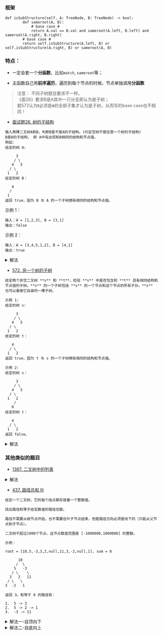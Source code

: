 ### 框架
```python3
def isSubStructure(self, A: TreeNode, B: TreeNode) -> bool:
        def sameroot(A, B):
            # base case #
            return A.val == B.val and sameroot(A.left, B.left) and sameroot(A.right, B.right)
        # base case #
        return self.isSubStructure(A.left, B) or self.isSubStructure(A.right, B) or sameroot(A, B)
```     
### 特点：
- 一定会套一个**分函数**，比如`match`, `sameroot`等；

- 主函数自己用**前序遍历**，遍历到每个节点的时候，节点单独调用**分函数**

> 注意： 不同子树题目要求不一样。      
《面26》要求B是A其中一只分支即认为是子树；                 
题572认为**t**必须是**s**的全部子集才认为是子树，从而写的base case也不相同！
- [面试题26. 树的子结构](https://leetcode-cn.com/problems/shu-de-zi-jie-gou-lcof/)
```shell
输入两棵二叉树A和B，判断B是不是A的子结构。(约定空树不是任意一个树的子结构)      
B是A的子结构， 即 A中有出现和B相同的结构和节点值。          
例如:
给定的树 A:

     3
    / \
   4   5
  / \
 1   2
给定的树 B：

   4 
  /
 1
返回 true，因为 B 与 A 的一个子树拥有相同的结构和节点值。
```
示例 1：
```shell
输入：A = [1,2,3], B = [3,1]
输出：false
```     
示例 2：
```shell
输入：A = [3,4,5,1,2], B = [4,1]
输出：true
```

<details>
    <summary>解法</summary>
    
```python3
class Solution:
    def isSubStructure(self, A: TreeNode, B: TreeNode) -> bool:
        def sameroot(A, B):
            # 递归时候，B为空，则返回True，注意跟后面的not B区别
            if not B: return True
            if not A: return not B 
            return A.val == B.val and sameroot(A.left, B.left) and sameroot(A.right, B.right)
        # 在sameroot之外，B为空即认为不是子集
        if not B: return False
        # 输入的A可能为空，或者self.isSubStructure递归时候为空，故需要此base case
        if not A: return not B
        return self.isSubStructure(A.left, B) or self.isSubStructure(A.right, B) or sameroot(A, B)
```

</details>

- [572. 另一个树的子树](https://leetcode-cn.com/problems/subtree-of-another-tree/)
```shell
给定两个非空二叉树 **s** 和 **t**，检验 **s** 中是否包含和 **t** 具有相同结构和节点值的子树。**s** 的一个子树包括 **s** 的一个节点和这个节点的所有子孙。**s** 也可以看做它自身的一棵子树。

示例 1:
给定的树 s:

     3
    / \
   4   5
  / \
 1   2
给定的树 t：

   4 
  / \
 1   2
返回 true，因为 t 与 s 的一个子树拥有相同的结构和节点值。

示例 2:
给定的树 s：

     3
    / \
   4   5
  / \
 1   2
    /
   0
给定的树 t：

   4
  / \
 1   2
返回 false。
```       

<details>
    <summary>解法</summary>
    
```python3
class Solution:
    def isSubtree(self, s: TreeNode, t: TreeNode) -> bool:
        def sameTree(s, t):
            # 要求t是s的子集，故base case 比《面26》更严格
            if not s and not t: return True
            if not s or not t: return False
            return s.val == t.val and sameTree(s.left, t.left) and sameTree(s.right, t.right)
        # 题目说了s, t均不为空，故base case需要注意： 递归是s为空，因为s在深度递归s.left, s.right,而t不变
        # 也可以写作 if not s and t: return False
        if not s: return False
        return self.isSubtree(s.left, t) or self.isSubtree(s.right, t) or sameTree(s, t)
```

</details>

### 其他类似的题目
- [1367. 二叉树中的列表](https://leetcode-cn.com/problems/linked-list-in-binary-tree/)

<details>
    <summary>解法</summary>
    
```python3
class Solution:
    def isSubPath(self, head: ListNode, root: TreeNode) -> bool:
        def match(head, root):
            if not head: return True
            if not root: return False
            if root.val != head.val: return False
            return match(head.next, root.left) or match(head.next, root.right)
        if not head: return True
        if not root: return False
        if match(head, root): return True
        return self.isSubPath(head, root.left) or self.isSubPath(head, root.right)
        
```

</details>

- [437. 路径总和 III](https://leetcode-cn.com/problems/path-sum-iii/)
```shell
给定一个二叉树，它的每个结点都存放着一个整数值。

找出路径和等于给定数值的路径总数。

路径不需要从根节点开始，也不需要在叶子节点结束，但是路径方向必须是向下的（只能从父节点到子节点）。

二叉树不超过1000个节点，且节点数值范围是 [-1000000,1000000] 的整数。

示例：

root = [10,5,-3,3,2,null,11,3,-2,null,1], sum = 8

      10
     /  \
    5   -3
   / \    \
  3   2   11
 / \   \
3  -2   1

返回 3。和等于 8 的路径有:

1.  5 -> 3
2.  5 -> 2 -> 1
3.  -3 -> 11
```

<details>
    <summary>解法一-自顶向下</summary>
    
```python3
"""
python3, 添加match函数用于匹配每个当前节点root和总和sum的个数，然后**先序遍历**二叉树，每一个节点去用match函数走一遍
"""
class Solution:
    def pathSum(self, root: TreeNode, sum: int) -> int:

        self.ans = 0

        def match(root, SUM):
            if not root: return
            if root.val == SUM: self.ans += 1
            # 即使root.val == SUM了，也要继续左右子树遍历， 
            # 因为SUM可以为负
            match(root.left, SUM - root.val)
            match(root.right, SUM - root.val)
        
        def dfs(root, SUM):
            if not root: return
            match(root, SUM)
            dfs(root.left, SUM)
            dfs(root.right, SUM)

        dfs(root, sum)
        return self.ans

```

</details>

<details>
    <summary>解法二-自底向上</summary>
    
```python
class Solution:
    def pathSum(self, root: TreeNode, sum: int) -> int:
        def helper(root, sumlist=[]):
            if not root: return 0
            sumlist = [*map(lambda x: x + root.val, sumlist)] + [root.val]
            return sumlist.count(sum) + helper(root.left, sumlist) + helper(root.right, sumlist)
        return helper(root)
    
```

</details>

